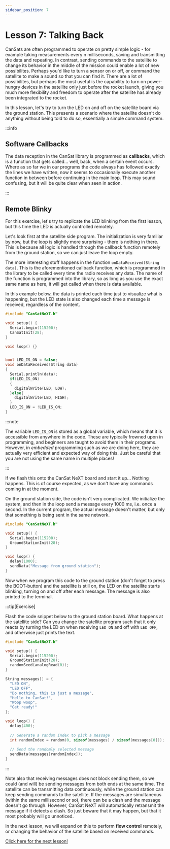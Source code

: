 ```yaml
---
sidebar_position: 7
---
```


# Lesson 7: Talking Back

CanSats are often programmed to operate on pretty simple logic - for example taking measurements every n milliseconds, saving and transmitting the data and repeating. In contrast, sending commands to the satellite to change its behavior in the middle of the mission could enable a lot of new possibilites. Perhaps you'd like to turn a sensor on or off, or command the satellite to make a sound so that you can find it. There are a lot of possibilites, but perhaps the most useful is the capability to turn on power-hungry devices in the satellite only just before the rocket launch, giving you much more flexibility and freedom to operate after the satellite has already been integrated to the rocket.

In this lesson, let's try to turn the LED on and off on the satellite board via the ground station. This presents a scenario where the satellite doesn't do anything without being told to do so, essentially a simple command system.


:::info

## Software Callbacks

The data reception in the CanSat library is programmed as **callbacks**, which is a function that gets called... well, back, when a certain event occurs. Where as so far we in our programs the code always has followed exactly the lines we have written, now it seems to occasionally execute another function in between before continuing in the main loop. This may sound confusing, but it will be quite clear when seen in action.

:::

## Remote Blinky

For this exercise, let's try to replicate the LED blinking from the first lesson, but this time the LED is actually controlled remotely.

Let's look first at the satellite side program. The initialization is very familiar by now, but the loop is slightly more surprising - there is nothing in there. This is because all logic is handled through the callback function remotely from the ground station, so we can just leave the loop empty.

The more interesting stuff happens in the function `onDataReceived(String data)`. This is the aforementioned callback function, which is programmed in the library to be called every time the radio receives any data. The name of the function is programmed into the library, so as long as you use the exact same name as here, it will get called when there is data available.

In this example below, the data is printed each time just to visualize what is happening, but the LED state is also changed each time a message is received, regardless of the content.

```Cpp title="Satellite code for doing nothing without being told to"
#include "CanSatNeXT.h"

void setup() {
  Serial.begin(115200);
  CanSatInit(28);
}

void loop() {}


bool LED_IS_ON = false;
void onDataReceived(String data)
{
  Serial.println(data);
  if(LED_IS_ON)
  {
    digitalWrite(LED, LOW);
  }else{
    digitalWrite(LED, HIGH);
  }
  LED_IS_ON = !LED_IS_ON;
}
```

:::note

The variable `LED_IS_ON` is stored as a global variable, which means that it is accessible from anywhere in the code. These are typically frowned upon in programming, and beginners are taught to avoid them in their programs. However, in _embedded_ programming such as we are doing here, they are actually very efficient and expected way of doing this. Just be careful that you are not using the same name in multiple places!

:::

If we flash this onto the CanSat NeXT board and start it up... Nothing happens. This is of course expected, as we don't have any commands coming in at the moment.

On the ground station side, the code isn't very complicated. We initialize the system, and then in the loop send a message every 1000 ms, i.e. once a second. In the current program, the actual message doesn't matter, but only that something is being sent in the same network.

```Cpp title="Ground station sending messages"
#include "CanSatNeXT.h"

void setup() {
  Serial.begin(115200);
  GroundStationInit(28);
}

void loop() {
  delay(1000);
  sendData("Message from ground station");
}
```

Now when we program this code to the ground station (don't forget to press the BOOT-button) and the satellite is still on, the LED on the satellite starts blinking, turning on and off after each message. The message is also printed to the terminal.

:::tip[Exercise]

Flash the code snippet below to the ground station board. What happens at the satellite side? Can you change the satellite program such that it only reacts by turning the LED on when receiving `LED ON` and off with `LED OFF`, and otherwise just prints the text.

```Cpp title="Ground station sending messages"
#include "CanSatNeXT.h"

void setup() {
  Serial.begin(115200);
  GroundStationInit(28);
  randomSeed(analogRead(0));
}

String messages[] = {
  "LED ON",
  "LED OFF",
  "Do nothing, this is just a message",
  "Hello to CanSat!",
  "Woop woop",
  "Get ready!"
};

void loop() {
  delay(400);
  
  // Generate a random index to pick a message
  int randomIndex = random(0, sizeof(messages) / sizeof(messages[0]));
  
  // Send the randomly selected message
  sendData(messages[randomIndex]);
}
```

:::

Note also that receiving messages does not block sending them, so we could (and will) be sending messages from both ends at the same time. The satellite can be transmitting data continuously, while the ground station can keep sending commands to the satellite. If the messages are simultaneous (within the same millisecond or so), there can be a clash and the message doesn't go through. However, CanSat NeXT will automatically retransmit the message if it detects a clash. So just beware that it may happen, but that it most probably will go unnoticed.

In the next lesson, we will expand on this to perform **flow control** remotely, or changing the behavior of the satellite based on received commands. 

[Click here for the next lesson!](./lesson8)